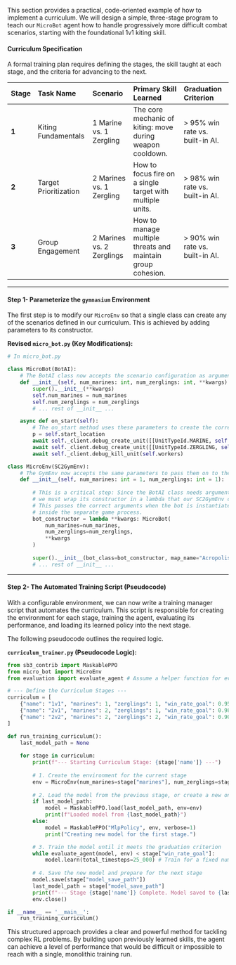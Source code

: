 This section provides a practical, code-oriented example of how to implement a curriculum. We will design a simple, three-stage program to teach our `MicroBot` agent how to handle progressively more difficult combat scenarios, starting with the foundational 1v1 kiting skill.

#### **Curriculum Specification**

A formal training plan requires defining the stages, the skill taught at each stage, and the criteria for advancing to the next.

| Stage | Task Name | Scenario | Primary Skill Learned | Graduation Criterion |
| :--- | :--- | :--- | :--- | :--- |
| **1** | Kiting Fundamentals | 1 Marine vs. 1 Zergling | The core mechanic of kiting: move during weapon cooldown. | > 95% win rate vs. built-in AI. |
| **2** | Target Prioritization | 2 Marines vs. 1 Zergling | How to focus fire on a single target with multiple units. | > 98% win rate vs. built-in AI. |
| **3** | Group Engagement | 2 Marines vs. 2 Zerglings | How to manage multiple threats and maintain group cohesion. | > 90% win rate vs. built-in AI. |

---

#### **Step 1- Parameterize the `gymnasium` Environment**

The first step is to modify our `MicroEnv` so that a single class can create any of the scenarios defined in our curriculum. This is achieved by adding parameters to its constructor.

**Revised `micro_bot.py` (Key Modifications):**
```python
# In micro_bot.py

class MicroBot(BotAI):
    # The BotAI class now accepts the scenario configuration as arguments
    def __init__(self, num_marines: int, num_zerglings: int, **kwargs):
        super().__init__(**kwargs)
        self.num_marines = num_marines
        self.num_zerglings = num_zerglings
        # ... rest of __init__ ...

    async def on_start(self):
        # The on_start method uses these parameters to create the correct scenario
        p = self.start_location
        await self._client.debug_create_unit([[UnitTypeId.MARINE, self.num_marines, p, 1]])
        await self._client.debug_create_unit([[UnitTypeId.ZERGLING, self.num_zerglings, p.towards(self.enemy_start_locations[0], 8), 2]])
        await self._client.debug_kill_unit(self.workers)

class MicroEnv(SC2GymEnv):
    # The GymEnv now accepts the same parameters to pass them on to the bot
    def __init__(self, num_marines: int = 1, num_zerglings: int = 1):
        
        # This is a critical step: Since the BotAI class needs arguments,
        # we must wrap its constructor in a lambda that our SC2GymEnv can call.
        # This passes the correct arguments when the bot is instantiated
        # inside the separate game process.
        bot_constructor = lambda **kwargs: MicroBot(
            num_marines=num_marines,
            num_zerglings=num_zerglings,
            **kwargs
        )
        
        super().__init__(bot_class=bot_constructor, map_name="AcropolisLE")
        # ... rest of __init__ ...
```

---

#### **Step 2- The Automated Training Script (Pseudocode)**

With a configurable environment, we can now write a training manager script that automates the curriculum. This script is responsible for creating the environment for each stage, training the agent, evaluating its performance, and loading its learned policy into the next stage.

The following pseudocode outlines the required logic.

**`curriculum_trainer.py` (Pseudocode Logic):**
```python
from sb3_contrib import MaskablePPO
from micro_bot import MicroEnv
from evaluation import evaluate_agent # Assume a helper function for evaluation

# --- Define the Curriculum Stages ---
curriculum = [
    {"name": "1v1", "marines": 1, "zerglings": 1, "win_rate_goal": 0.95, "model_save_path": "model_stage1.zip"},
    {"name": "2v1", "marines": 2, "zerglings": 1, "win_rate_goal": 0.98, "model_save_path": "model_stage2.zip"},
    {"name": "2v2", "marines": 2, "zerglings": 2, "win_rate_goal": 0.90, "model_save_path": "final_micro_model.zip"},
]

def run_training_curriculum():
    last_model_path = None
    
    for stage in curriculum:
        print(f"--- Starting Curriculum Stage: {stage['name']} ---")
        
        # 1. Create the environment for the current stage
        env = MicroEnv(num_marines=stage["marines"], num_zerglings=stage["zerglings"])
        
        # 2. Load the model from the previous stage, or create a new one for the first stage
        if last_model_path:
            model = MaskablePPO.load(last_model_path, env=env)
            print(f"Loaded model from {last_model_path}")
        else:
            model = MaskablePPO("MlpPolicy", env, verbose=1)
            print("Creating new model for the first stage.")

        # 3. Train the model until it meets the graduation criterion
        while evaluate_agent(model, env) < stage["win_rate_goal"]:
            model.learn(total_timesteps=25_000) # Train for a fixed number of steps per loop
            
        # 4. Save the new model and prepare for the next stage
        model.save(stage["model_save_path"])
        last_model_path = stage["model_save_path"]
        print(f"--- Stage {stage['name']} Complete. Model saved to {last_model_path} ---")
        env.close()

if __name__ == '__main__':
    run_training_curriculum()
```
This structured approach provides a clear and powerful method for tackling complex RL problems. By building upon previously learned skills, the agent can achieve a level of performance that would be difficult or impossible to reach with a single, monolithic training run.